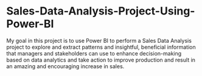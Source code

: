 # Sales-Data-Analysis-Project-Using-Power-BI
My goal in this project is to use Power BI to perform a Sales Data Analysis project to explore and extract patterns and insightful, beneficial information that managers and stakeholders can use to enhance decision-making based on data analytics and take action to improve production and result in an amazing and encouraging increase in sales.

